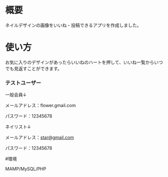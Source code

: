 # 概要

ネイルデザインの画像をいいね・投稿できるアプリを作成しました。

# 使い方

お気に入りのデザインがあったらいいねのハートを押して、いいね一覧からいつでも見返すことができます。

### テストユーザー

一般会員↓
 
 メールアドレス：flower.gmail.com
 
 パスワード：12345678

 
ネイリスト↓
 
 メールアドレス：star@gmail.com
 
 パスワード：12345678
 
 #環境
 
 MAMP/MySQL/PHP
